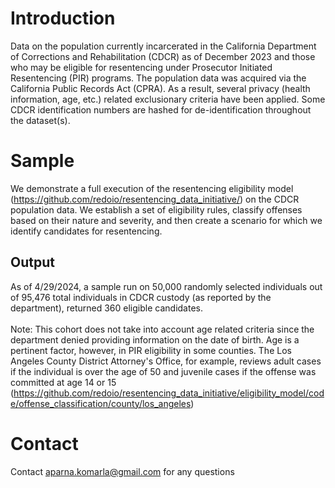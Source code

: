 # Introduction
Data on the population currently incarcerated in the California Department of Corrections and Rehabilitation (CDCR) as of December 2023 and those who may be eligible for resentencing under Prosecutor Initiated Resentencing (PIR) programs. The population data was acquired via the California Public Records Act (CPRA). As a result, several privacy (health information, age, etc.) related exclusionary criteria have been applied. Some CDCR identification numbers are hashed for de-identification throughout the dataset(s). 

# Sample
We demonstrate a full execution of the resentencing eligibility model (https://github.com/redoio/resentencing_data_initiative/) on the CDCR population data. We establish a set of eligibility rules, classify offenses based on their nature and severity, and then create a scenario for which we identify candidates for resentencing.

## Output
As of 4/29/2024, a sample run on 50,000 randomly selected individuals out of 95,476 total individuals in CDCR custody (as reported by the department), returned 360 eligible candidates.<br>
<br>
Note: This cohort does not take into account age related criteria since the department denied providing information on the date of birth. Age is a pertinent factor, however, in PIR eligibility in some counties. The Los Angeles County District Attorney's Office, for example, reviews adult cases if the individual is over the age of 50 and juvenile cases if the offense was committed at age 14 or 15 (https://github.com/redoio/resentencing_data_initiative/eligibility_model/code/offense_classification/county/los_angeles)

# Contact 
Contact aparna.komarla@gmail.com for any questions
